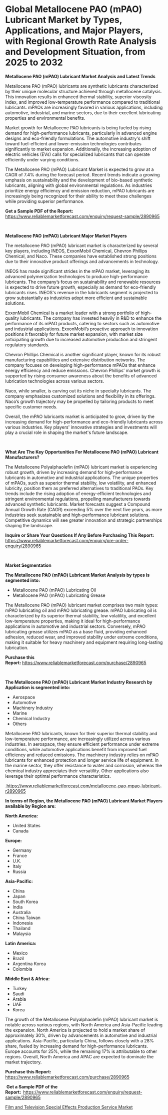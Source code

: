 <p><h1>Global Metallocene PAO (mPAO) Lubricant Market by Types, Applications, and Major Players, with Regional Growth Rate Analysis and Development Situation, from 2025 to 2032</h1></p><p><strong>Metallocene PAO (mPAO) Lubricant Market Analysis and Latest Trends</strong></p>
<p><p>Metallocene PAO (mPAO) lubricants are synthetic lubricants characterized by their unique molecular structure achieved through metallocene catalysis. This innovation results in enhanced thermal stability, superior viscosity index, and improved low-temperature performance compared to traditional lubricants. mPAOs are increasingly favored in various applications, including automotive, industrial, and marine sectors, due to their excellent lubricating properties and environmental benefits.</p><p>Market growth for Metallocene PAO lubricants is being fueled by rising demand for high-performance lubricants, particularly in advanced engine designs and eco-friendly formulations. The automotive industry's shift toward fuel-efficient and lower-emission technologies contributes significantly to market expansion. Additionally, the increasing adoption of electric vehicles (EVs) calls for specialized lubricants that can operate efficiently under varying conditions.</p><p>The Metallocene PAO (mPAO) Lubricant Market is expected to grow at a CAGR of 7.4% during the forecast period. Recent trends indicate a growing emphasis on sustainability and the development of bio-based synthetic lubricants, aligning with global environmental regulations. As industries prioritize energy efficiency and emission reduction, mPAO lubricants are increasingly being recognized for their ability to meet these challenges while providing superior performance.</p></p>
<p><strong>Get a Sample PDF of the Report:&nbsp;</strong> <a href="https://www.reliablemarketforecast.com/enquiry/request-sample/2890965?utm_campaign=2202&utm_medium=2&utm_source=Github&utm_content=ia&utm_term=14032025&utm_id=metallocene-pao-mpao-lubricant">https://www.reliablemarketforecast.com/enquiry/request-sample/2890965</a></p>
<p>&nbsp;</p>
<p><strong>Metallocene PAO (mPAO) Lubricant Major Market Players</strong></p>
<p><p>The metallocene PAO (mPAO) lubricant market is characterized by several key players, including INEOS, ExxonMobil Chemical, Chevron Phillips Chemical, and Naco. These companies have established strong positions due to their innovative product offerings and advancements in technology.</p><p>INEOS has made significant strides in the mPAO market, leveraging its advanced polymerization technologies to produce high-performance lubricants. The company’s focus on sustainability and renewable resources is expected to drive future growth, especially as demand for eco-friendly lubricants rises. INEOS's revenue in the lubricants segment is projected to grow substantially as industries adopt more efficient and sustainable solutions.</p><p>ExxonMobil Chemical is a market leader with a strong portfolio of high-quality lubricants. The company has invested heavily in R&D to enhance the performance of its mPAO products, catering to sectors such as automotive and industrial applications. ExxonMobil’s proactive approach to innovation positions it favorably for future market expansion, with market size anticipating growth due to increased automotive production and stringent regulatory standards.</p><p>Chevron Phillips Chemical is another significant player, known for its robust manufacturing capabilities and extensive distribution networks. The company focuses on developing high-performance mPAOs that enhance energy efficiency and reduce emissions. Chevron Phillips’ market growth is supported by rising consumer awareness about the benefits of advanced lubrication technologies across various sectors.</p><p>Naco, while smaller, is carving out its niche in specialty lubricants. The company emphasizes customized solutions and flexibility in its offerings. Naco’s growth trajectory may be propelled by tailoring products to meet specific customer needs.</p><p>Overall, the mPAO lubricants market is anticipated to grow, driven by the increasing demand for high-performance and eco-friendly lubricants across various industries. Key players' innovative strategies and investments will play a crucial role in shaping the market's future landscape.</p></p>
<p>&nbsp;</p>
<p><strong>What Are The Key Opportunities For Metallocene PAO (mPAO) Lubricant Manufacturers?</strong></p>
<p><p>The Metallocene Polyalphaolefin (mPAO) lubricant market is experiencing robust growth, driven by increasing demand for high-performance lubricants in automotive and industrial applications. The unique properties of mPAOs, such as superior thermal stability, low volatility, and enhanced lubricity, position them as preferred alternatives to traditional PAOs. Key trends include the rising adoption of energy-efficient technologies and stringent environmental regulations, propelling manufacturers towards advanced synthetic lubricants. Market forecasts suggest a Compound Annual Growth Rate (CAGR) exceeding 5% over the next five years, as more industries seek sustainable and high-performance lubricant solutions. Competitive dynamics will see greater innovation and strategic partnerships shaping the landscape.</p></p>
<p><strong>Inquire or Share Your Questions If Any Before Purchasing This Report:</strong> <a href="https://www.reliablemarketforecast.com/enquiry/pre-order-enquiry/2890965?utm_campaign=2202&utm_medium=2&utm_source=Github&utm_content=ia&utm_term=14032025&utm_id=metallocene-pao-mpao-lubricant">https://www.reliablemarketforecast.com/enquiry/pre-order-enquiry/2890965</a></p>
<p>&nbsp;</p>
<p><strong>Market Segmentation</strong></p>
<p><strong>The Metallocene PAO (mPAO) Lubricant Market Analysis by types is segmented into:</strong></p>
<p><ul><li>Metallocene PAO (mPAO) Lubricating Oil</li><li>Metallocene PAO (mPAO) Lubricating Grease</li></ul></p>
<p><p>The Metallocene PAO (mPAO) lubricant market comprises two main types: mPAO lubricating oil and mPAO lubricating grease. mPAO lubricating oil is characterized by its superior thermal stability, low volatility, and excellent low-temperature properties, making it ideal for high-performance applications in automotive and industrial sectors. Conversely, mPAO lubricating grease utilizes mPAO as a base fluid, providing enhanced adhesion, reduced wear, and improved stability under extreme conditions, making it suitable for heavy machinery and equipment requiring long-lasting lubrication.</p></p>
<p><strong>Purchase this Report:&nbsp;</strong><a href="https://www.reliablemarketforecast.com/purchase/2890965?utm_campaign=2202&utm_medium=2&utm_source=Github&utm_content=ia&utm_term=14032025&utm_id=metallocene-pao-mpao-lubricant">https://www.reliablemarketforecast.com/purchase/2890965</a></p>
<p>&nbsp;</p>
<p><strong>The Metallocene PAO (mPAO) Lubricant Market Industry Research by Application is segmented into:</strong></p>
<p><ul><li>Aerospace</li><li>Automotive</li><li>Machinery Industry</li><li>Marine</li><li>Chemical Industry</li><li>Others</li></ul></p>
<p><p>Metallocene PAO lubricants, known for their superior thermal stability and low-temperature performance, are increasingly utilized across various industries. In aerospace, they ensure efficient performance under extreme conditions, while automotive applications benefit from improved fuel efficiency and reduced emissions. The machinery industry relies on mPAO lubricants for enhanced protection and longer service life of equipment. In the marine sector, they offer resistance to water and corrosion, whereas the chemical industry appreciates their versatility. Other applications also leverage their optimal performance characteristics.</p></p>
<p><a href="https://www.reliablemarketforecast.com/metallocene-pao-mpao-lubricant-r2890965?utm_campaign=2202&utm_medium=2&utm_source=Github&utm_content=ia&utm_term=14032025&utm_id=metallocene-pao-mpao-lubricant">&nbsp;https://www.reliablemarketforecast.com/metallocene-pao-mpao-lubricant-r2890965</a></p>
<p><strong>In terms of Region, the Metallocene PAO (mPAO) Lubricant Market Players available by Region are:</strong></p>
<p>
    <p> <strong> North America: </strong>
        <ul>
            <li>United States</li>
            <li>Canada</li>
        </ul>
        </p> 
    <p> <strong> Europe: </strong>
        <ul>
            <li>Germany</li>
            <li>France</li>
            <li>U.K.</li>
            <li>Italy</li>
            <li>Russia</li>
        </ul>
        </p> 
    <p> <strong> Asia-Pacific: </strong>
        <ul>
            <li>China</li>
            <li>Japan</li>
            <li>South Korea</li>
            <li>India</li>
            <li>Australia</li>
            <li>China Taiwan</li>
            <li>Indonesia</li>
            <li>Thailand</li>
            <li>Malaysia</li>
        </ul>
        </p> 
    <p> <strong> Latin America: </strong>
        <ul>
            <li>Mexico</li>
            <li>Brazil</li>
            <li>Argentina Korea</li>
            <li>Colombia</li>
        </ul>
        </p> 
    <p> <strong> Middle East & Africa: </strong>
        <ul>
            <li>Turkey</li>
            <li>Saudi</li>
            <li>Arabia</li>
            <li>UAE</li>
            <li>Korea</li>
        </ul>
    </p>
    </p>
<p><p>The growth of the Metallocene Polyalphaolefin (mPAO) lubricant market is notable across various regions, with North America and Asia-Pacific leading the expansion. North America is projected to hold a market share of approximately 30%, driven by advancements in automotive and industrial applications. Asia-Pacific, particularly China, follows closely with a 28% share, fueled by increasing demand for high-performance lubricants. Europe accounts for 25%, while the remaining 17% is attributable to other regions. Overall, North America and APAC are expected to dominate the market trajectory.</p></p>
<p><strong>Purchase this Report: </strong><a href="https://www.reliablemarketforecast.com/purchase/2890965?utm_campaign=2202&utm_medium=2&utm_source=Github&utm_content=ia&utm_term=14032025&utm_id=metallocene-pao-mpao-lubricant">https://www.reliablemarketforecast.com/purchase/2890965</a></p>
<p>&nbsp;<strong>Get a Sample PDF of the Report:&nbsp;&nbsp;</strong><a href="https://www.reliablemarketforecast.com/enquiry/request-sample/2890965?utm_campaign=2202&utm_medium=2&utm_source=Github&utm_content=ia&utm_term=14032025&utm_id=metallocene-pao-mpao-lubricant">https://www.reliablemarketforecast.com/enquiry/request-sample/2890965</a></p>
<p><strong></strong></p>
<p><p><a href="https://github.com/arifasabeygb/Market-Research-Report-List-1/blob/main/film-and-television-special-effects-production-service-market.md?utm_campaign=2202&utm_medium=2&utm_source=Github&utm_content=ia&utm_term=14032025&utm_id=metallocene-pao-mpao-lubricant">Film and Television Special Effects Production Service Market</a></p></p>